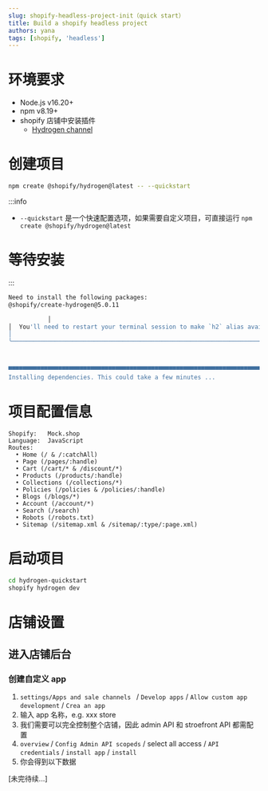 ```yaml
---
slug: shopify-headless-project-init（quick start）
title: Build a shopify headless project
authors: yana
tags: [shopify, 'headless']
---
```


# 环境要求

- Node.js v16.20+
- npm v8.19+
- shopify 店铺中安装插件
  - [Hydrogen channel](https://apps.shopify.com/hydrogen?shpxid=999374c6-D8F0-4BB8-1F04-F8F6CA66C827)

# 创建项目

```zsh
npm create @shopify/hydrogen@latest -- --quickstart
```

:::info

- `--quickstart` 是一个快速配置选项，如果需要自定义项目，可直接运行 `npm create @shopify/hydrogen@latest`

# 等待安装

:::

```zsh
Need to install the following packages:
@shopify/create-hydrogen@5.0.11

           │
│  You'll need to restart your terminal session to make `h2` alias available.                                                          │
│                                                                                                                                      │
╰──────────────────────────────────────────────────────────────────────────────────────────────────────────────────────────────────────╯



▀▀▀▀▀▀▀▀▀▀▀▀▀▀▀▀▀▀▀▀▀▀▀▀▀▀▀▀▀▀▀▀▀▀▀▀▀▀▀▀▀▀▀▀▀▀▀▀▀▀▀▀▀▀▀▀▀▀▀▀▀▀▀▀▀▀▀▀▀▀▀▀▀▀▀▀▀▀▀▀▀▀▀▀▀▀▀▀▀▀▀▀▀▀▀▀▀▀▀▀▀▀▀▀▀▀▀▀▀▀▀▀▀▀▀▀▀▀▀▀▀▀▀▀▀▀▀▀
Installing dependencies. This could take a few minutes ...
```

# 项目配置信息

```text
Shopify:   Mock.shop
Language:  JavaScript
Routes:
  • Home (/ & /:catchAll)
  • Page (/pages/:handle)
  • Cart (/cart/* & /discount/*)
  • Products (/products/:handle)
  • Collections (/collections/*)
  • Policies (/policies & /policies/:handle)
  • Blogs (/blogs/*)
  • Account (/account/*)
  • Search (/search)
  • Robots (/robots.txt)
  • Sitemap (/sitemap.xml & /sitemap/:type/:page.xml)
```

# 启动项目

```zsh
cd hydrogen-quickstart
shopify hydrogen dev
```

# 店铺设置

## 进入店铺后台

### 创建自定义 app

1. `settings/Apps and sale channels ` / `Develop apps` / `Allow custom app development` / `Crea an app`
2. 输入 app 名称，e.g. xxx store
3. 我们需要可以完全控制整个店铺，因此 admin API 和 stroefront API 都需配置
4. `overview` / `Config Admin API scopeds` / select all access / `API credentials` / `install app` / `install`
5. 你会得到以下数据


[未完待续...]